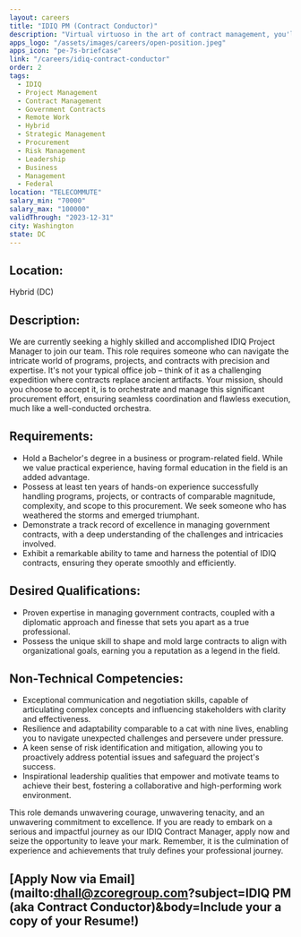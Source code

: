 ```yaml
---
layout: careers
title: "IDIQ PM (Contract Conductor)"
description: "Virtual virtuoso in the art of contract management, you'll navigate the labyrinth of large IDIQ government contracts from the comfort of your own chosen fortress (home), making them sing in harmony to your strategic tune."
apps_logo: "/assets/images/careers/open-position.jpeg"
apps_icon: "pe-7s-briefcase"
link: "/careers/idiq-contract-conductor"
order: 2
tags:
  - IDIQ
  - Project Management
  - Contract Management
  - Government Contracts
  - Remote Work
  - Hybrid
  - Strategic Management
  - Procurement
  - Risk Management
  - Leadership
  - Business
  - Management
  - Federal
location: "TELECOMMUTE"
salary_min: "70000"
salary_max: "100000"
validThrough: "2023-12-31"
city: Washington
state: DC
---
```


## Location:

Hybrid (DC)

## Description:

We are currently seeking a highly skilled and accomplished IDIQ Project Manager to join our team. This role requires someone who can navigate the intricate world of programs, projects, and contracts with precision and expertise. It's not your typical office job – think of it as a challenging expedition where contracts replace ancient artifacts. Your mission, should you choose to accept it, is to orchestrate and manage this significant procurement effort, ensuring seamless coordination and flawless execution, much like a well-conducted orchestra.

## Requirements:

- Hold a Bachelor's degree in a business or program-related field. While we value practical experience, having formal education in the field is an added advantage.
- Possess at least ten years of hands-on experience successfully handling programs, projects, or contracts of comparable magnitude, complexity, and scope to this procurement. We seek someone who has weathered the storms and emerged triumphant.
- Demonstrate a track record of excellence in managing government contracts, with a deep understanding of the challenges and intricacies involved.
- Exhibit a remarkable ability to tame and harness the potential of IDIQ contracts, ensuring they operate smoothly and efficiently.

## Desired Qualifications:

- Proven expertise in managing government contracts, coupled with a diplomatic approach and finesse that sets you apart as a true professional.
- Possess the unique skill to shape and mold large contracts to align with organizational goals, earning you a reputation as a legend in the field.

## Non-Technical Competencies:

- Exceptional communication and negotiation skills, capable of articulating complex concepts and influencing stakeholders with clarity and effectiveness.
- Resilience and adaptability comparable to a cat with nine lives, enabling you to navigate unexpected challenges and persevere under pressure.
- A keen sense of risk identification and mitigation, allowing you to proactively address potential issues and safeguard the project's success.
- Inspirational leadership qualities that empower and motivate teams to achieve their best, fostering a collaborative and high-performing work environment.

This role demands unwavering courage, unwavering tenacity, and an unwavering commitment to excellence. If you are ready to embark on a serious and impactful journey as our IDIQ Contract Manager, apply now and seize the opportunity to leave your mark. Remember, it is the culmination of experience and achievements that truly defines your professional journey.

## [Apply Now via Email](mailto:dhall@zcoregroup.com?subject=IDIQ PM (aka Contract Conductor)&body=Include your a copy of your Resume!)

